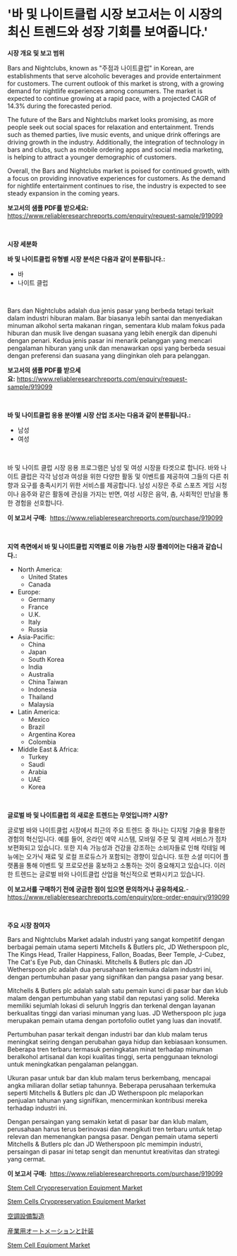 <p><h1>'바 및 나이트클럽 시장 보고서는 이 시장의 최신 트렌드와 성장 기회를 보여줍니다.'</h1></p><p><strong>시장 개요 및 보고 범위</strong></p>
<p><p>Bars and Nightclubs, known as "주점과 나이트클럽" in Korean, are establishments that serve alcoholic beverages and provide entertainment for customers. The current outlook of this market is strong, with a growing demand for nightlife experiences among consumers. The market is expected to continue growing at a rapid pace, with a projected CAGR of 14.3% during the forecasted period.</p><p>The future of the Bars and Nightclubs market looks promising, as more people seek out social spaces for relaxation and entertainment. Trends such as themed parties, live music events, and unique drink offerings are driving growth in the industry. Additionally, the integration of technology in bars and clubs, such as mobile ordering apps and social media marketing, is helping to attract a younger demographic of customers.</p><p>Overall, the Bars and Nightclubs market is poised for continued growth, with a focus on providing innovative experiences for customers. As the demand for nightlife entertainment continues to rise, the industry is expected to see steady expansion in the coming years.</p></p>
<p><strong>보고서의 샘플 PDF를 받으세요:</strong> <a href="https://www.reliableresearchreports.com/enquiry/request-sample/919099">https://www.reliableresearchreports.com/enquiry/request-sample/919099</a></p>
<p>&nbsp;</p>
<p><strong>시장 세분화</strong></p>
<p><strong>바 및 나이트클럽 유형별 시장 분석은 다음과 같이 분류됩니다.:</strong></p>
<p><ul><li>바</li><li>나이트 클럽</li></ul></p>
<p>&nbsp;</p>
<p><p>Bars dan Nightclubs adalah dua jenis pasar yang berbeda tetapi terkait dalam industri hiburan malam. Bar biasanya lebih santai dan menyediakan minuman alkohol serta makanan ringan, sementara klub malam fokus pada hiburan dan musik live dengan suasana yang lebih energik dan dipenuhi dengan penari. Kedua jenis pasar ini menarik pelanggan yang mencari pengalaman hiburan yang unik dan menawarkan opsi yang berbeda sesuai dengan preferensi dan suasana yang diinginkan oleh para pelanggan.</p></p>
<p><strong>보고서의 샘플 PDF를 받으세요:</strong>&nbsp;<a href="https://www.reliableresearchreports.com/enquiry/request-sample/919099">https://www.reliableresearchreports.com/enquiry/request-sample/919099</a></p>
<p>&nbsp;</p>
<p><strong> 바 및 나이트클럽 응용 분야별 시장 산업 조사는 다음과 같이 분류됩니다.:</strong></p>
<p><ul><li>남성</li><li>여성</li></ul></p>
<p>&nbsp;</p>
<p><p>바 및 나이트 클럽 시장 응용 프로그램은 남성 및 여성 시장을 타겟으로 합니다. 바와 나이트 클럽은 각각 남성과 여성을 위한 다양한 활동 및 이벤트를 제공하여 그들의 다른 취향과 요구를 충족시키기 위한 서비스를 제공합니다. 남성 시장은 주로 스포츠 게임 시청이나 음주와 같은 활동에 관심을 가지는 반면, 여성 시장은 음악, 춤, 사회적인 만남을 통한 경험을 선호합니다.</p></p>
<p><strong>이 보고서 구매:</strong>&nbsp; <a href="https://www.reliableresearchreports.com/purchase/919099">https://www.reliableresearchreports.com/purchase/919099</a></p>
<p>&nbsp;</p>
<p><strong>지역 측면에서 바 및 나이트클럽 지역별로 이용 가능한 시장 플레이어는 다음과 같습니다.:</strong></p>
<p><ul>
    <li>
        North America:
        <ul>
            <li>United States</li>
            <li>Canada</li>
        </ul>
    </li>
    <li>
        Europe:
        <ul>
            <li>Germany</li>
            <li>France</li>
            <li>U.K.</li>
            <li>Italy</li>
            <li>Russia</li>
        </ul>
    </li>
    <li>
        Asia-Pacific:
        <ul>
            <li>China</li>
            <li>Japan</li>
            <li>South Korea</li>
            <li>India</li>
            <li>Australia</li>
            <li>China Taiwan</li>
            <li>Indonesia</li>
            <li>Thailand</li>
            <li>Malaysia</li>
        </ul>
    </li>
    <li>
        Latin America:
        <ul>
            <li>Mexico</li>
            <li>Brazil</li>
            <li>Argentina Korea</li>
            <li>Colombia</li>
        </ul>
    </li>
    <li>
        Middle East & Africa:
        <ul>
            <li>Turkey</li>
            <li>Saudi</li>
            <li>Arabia</li>
            <li>UAE</li>
            <li>Korea</li>
        </ul>
    </li>
    </ul></p>
<p>&nbsp;</p>
<p><strong>글로벌 바 및 나이트클럽 의 새로운 트렌드는 무엇입니까? 시장?</strong></p>
<p><p>글로벌 바와 나이트클럽 시장에서 최근의 주요 트렌드 중 하나는 디지털 기술을 활용한 경험의 혁신입니다. 예를 들어, 온라인 예약 시스템, 모바일 주문 및 결제 서비스가 점차 보편화되고 있습니다. 또한 지속 가능성과 건강을 강조하는 소비자들로 인해 칵테일 메뉴에는 오가닉 재료 및 로컬 프로듀스가 포함되는 경향이 있습니다. 또한 소셜 미디어 플랫폼을 통해 이벤트 및 프로모션을 홍보하고 소통하는 것이 중요해지고 있습니다. 이러한 트렌드는 글로벌 바와 나이트클럽 산업을 혁신적으로 변화시키고 있습니다.</p></p>
<p><strong>이 보고서를 구매하기 전에 궁금한 점이 있으면 문의하거나 공유하세요.</strong>- <a href="https://www.reliableresearchreports.com/enquiry/pre-order-enquiry/919099">https://www.reliableresearchreports.com/enquiry/pre-order-enquiry/919099</a></p>
<p>&nbsp;</p>
<p><strong>주요 시장 참여자</strong></p>
<p><p>Bars and Nightclubs Market adalah industri yang sangat kompetitif dengan berbagai pemain utama seperti Mitchells & Butlers plc, JD Wetherspoon plc, The Kings Head, Trailer Happiness, Fallon, Boadas, Beer Temple, J-Cubez, The Cat's Eye Pub, dan Chinaski. Mitchells & Butlers plc dan JD Wetherspoon plc adalah dua perusahaan terkemuka dalam industri ini, dengan pertumbuhan pasar yang signifikan dan pangsa pasar yang besar.</p><p>Mitchells & Butlers plc adalah salah satu pemain kunci di pasar bar dan klub malam dengan pertumbuhan yang stabil dan reputasi yang solid. Mereka memiliki sejumlah lokasi di seluruh Inggris dan terkenal dengan layanan berkualitas tinggi dan variasi minuman yang luas. JD Wetherspoon plc juga merupakan pemain utama dengan portofolio outlet yang luas dan inovatif.</p><p>Pertumbuhan pasar terkait dengan industri bar dan klub malam terus meningkat seiring dengan perubahan gaya hidup dan kebiasaan konsumen. Beberapa tren terbaru termasuk peningkatan minat terhadap minuman beralkohol artisanal dan kopi kualitas tinggi, serta penggunaan teknologi untuk meningkatkan pengalaman pelanggan.</p><p>Ukuran pasar untuk bar dan klub malam terus berkembang, mencapai angka miliaran dollar setiap tahunnya. Beberapa perusahaan terkemuka seperti Mitchells & Butlers plc dan JD Wetherspoon plc melaporkan penjualan tahunan yang signifikan, mencerminkan kontribusi mereka terhadap industri ini.</p><p>Dengan persaingan yang semakin ketat di pasar bar dan klub malam, perusahaan harus terus berinovasi dan mengikuti tren terbaru untuk tetap relevan dan memenangkan pangsa pasar. Dengan pemain utama seperti Mitchells & Butlers plc dan JD Wetherspoon plc memimpin industri, persaingan di pasar ini tetap sengit dan menuntut kreativitas dan strategi yang cermat.</p></p>
<p><strong>이 보고서 구매:</strong>&nbsp;&nbsp;<a href="https://www.reliableresearchreports.com/purchase/919099">https://www.reliableresearchreports.com/purchase/919099</a></p>
<p><p><a href="https://github.com/guneycigdem35/Market-Research-Report-List-2/blob/main/stem-cell-cryopreservation-equipment-market.md">Stem Cell Cryopreservation Equipment Market</a></p><p><a href="https://github.com/mabutironaldo/Market-Research-Report-List-3/blob/main/stem-cells-cryopreservation-equipment-market.md">Stem Cells Cryopreservation Equipment Market</a></p><p><a href="https://github.com/mohamedbakry57/Market-Research-Report-List-2/blob/main/1154759182761.md">空調設備製造</a></p><p><a href="https://github.com/lababdou/Market-Research-Report-List-2/blob/main/6666196182762.md">産業用オートメーションと計装</a></p><p><a href="https://github.com/Paul14Anderson63/Market-Research-Report-List-3/blob/main/stem-cell-equipment-market.md">Stem Cell Equipment Market</a></p></p>
